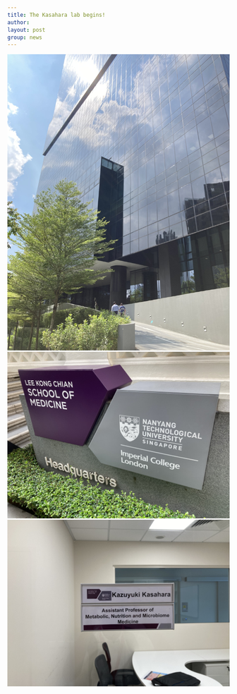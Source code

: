 ```yaml
---
title: The Kasahara lab begins!
author: 
layout: post
group: news
---
```

 <img src="/static/img/news/IMG_01738.jpeg" alt="CSB" class="img-fluid">

 <img src="/static/img/news/IMG_01740.jpeg" alt="stone signpost" class="img-fluid">

 <img src="/static/img/news/IMG_01741.jpeg" alt="office door" class="img-fluid">
